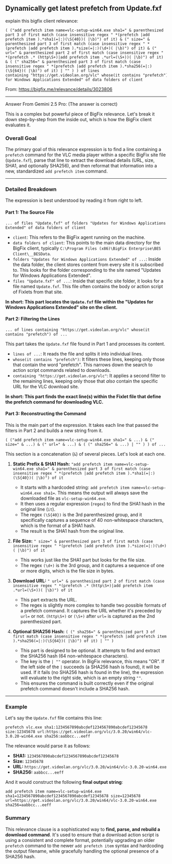 
## Dynamically get latest prefetch from Update.fxf

explain this bigfix client relevance:

```relevance
( ("add prefetch item name=vlc-setup-win64.exe sha1=" & parenthesized part 3 of first match (case insensitive regex " *(prefetch |add prefetch item ).*sha1(=|:)(\S{40})( |\b)") of it) & (" size=" & parenthesized part 3 of first match (case insensitive regex " *(prefetch |add prefetch item ).*size(=|:)(\d+)( |\b)") of it) & (" url=" & parenthesized part 2 of first match (case insensitive regex " *(prefetch .* (http\S+)|add prefetch item .*url=(\S+))( |\b)") of it) & ( (" sha256=" & parenthesized part 3 of first match (case insensitive regex " *(prefetch |add prefetch item ).*sha256(=|:)(\S{64})( |\b)") of it) | "" ) ) of lines containing "https://get.videolan.org/vlc" whose(it contains "prefetch") of files "Update.fxf" of folders "Updates for Windows Applications Extended" of data folders of client
```

From: https://bigfix.me/relevance/details/3023806

----

Answer From Gemini 2.5 Pro: (The answer is correct)

This is a complex but powerful piece of BigFix relevance. Let's break it down step-by-step from the inside out, which is how the BigFix client evaluates it.

### Overall Goal

The primary goal of this relevance expression is to find a line containing a `prefetch` command for the VLC media player within a specific BigFix site file (`Update.fxf`), parse that line to extract the download details (URL, size, SHA1, and optionally SHA256), and then reformat that information into a new, standardized `add prefetch item` command.

-----

### Detailed Breakdown

The expression is best understood by reading it from right to left.

#### Part 1: The Source File

```relevance
... of files "Update.fxf" of folders "Updates for Windows Applications Extended" of data folders of client
```

  * `client`: This refers to the BigFix agent running on the machine.
  * `data folders of client`: This points to the main data directory for the BigFix client, typically `C:\Program Files (x86)\BigFix Enterprise\BES Client\__BESData`.
  * `folders "Updates for Windows Applications Extended" of ...`: Inside the data folder, the client stores content from every site it is subscribed to. This looks for the folder corresponding to the site named "Updates for Windows Applications Extended".
  * `files "Update.fxf" of ...`: Inside that specific site folder, it looks for a file named `Update.fxf`. This file often contains the body or action script of Fixlets from that site.

**In short: This part locates the `Update.fxf` file within the "Updates for Windows Applications Extended" site on the client.**

#### Part 2: Filtering the Lines

```relevance
... of lines containing "https://get.videolan.org/vlc" whose(it contains "prefetch") of ...
```

This part takes the `Update.fxf` file found in Part 1 and processes its content.

  * `lines of ...`: It reads the file and splits it into individual lines.
  * `whose(it contains "prefetch")`: It filters these lines, keeping only those that contain the word "prefetch". This narrows down the search to action script commands related to downloads.
  * `containing "https://get.videolan.org/vlc"`: It applies a second filter to the remaining lines, keeping only those that *also* contain the specific URL for the VLC download site.

**In short: This part finds the exact line(s) within the Fixlet file that define the prefetch command for downloading VLC.**

#### Part 3: Reconstructing the Command

This is the main part of the expression. It takes each line that passed the filters in Part 2 and builds a new string from it.

```relevance
( ("add prefetch item name=vlc-setup-win64.exe sha1=" & ...) & (" size=" & ...) & (" url=" & ...) & ( (" sha256=" & ...) | "" ) ) of ...
```

This section is a concatenation (`&`) of several pieces. Let's look at each one.

1.  **Static Prefix & SHA1 Hash:**
    `"add prefetch item name=vlc-setup-win64.exe sha1=" & parenthesized part 3 of first match (case insensitive regex " *(prefetch |add prefetch item ).*sha1(=|:)(\S{40})( |\b)") of it`

      * It starts with a hardcoded string: `add prefetch item name=vlc-setup-win64.exe sha1=`. This means the output will always save the downloaded file as `vlc-setup-win64.exe`.
      * It then uses a regular expression (`regex`) to find the SHA1 hash in the original line (`it`).
      * The regex `(\S{40})` is the 3rd parenthesized group, and it specifically captures a sequence of 40 non-whitespace characters, which is the format of a SHA1 hash.
      * The result is the SHA1 hash from the original line.

2.  **File Size:**
    `" size=" & parenthesized part 3 of first match (case insensitive regex " *(prefetch |add prefetch item ).*size(=|:)(\d+)( |\b)") of it`

      * This works just like the SHA1 part but looks for the file size.
      * The regex `(\d+)` is the 3rd group, and it captures a sequence of one or more digits, which is the file size in bytes.

3.  **Download URL:**
    `" url=" & parenthesized part 2 of first match (case insensitive regex " *(prefetch .* (http\S+)|add prefetch item .*url=(\S+))( |\b)") of it`

      * This part extracts the URL.
      * The regex is slightly more complex to handle two possible formats of a prefetch command. It captures the URL whether it's preceded by `url=` or not. `(http\S+)` or `(\S+)` after `url=` is captured as the 2nd parenthesized part.

4.  **Optional SHA256 Hash:**
    `( (" sha256=" & parenthesized part 3 of first match (case insensitive regex " *(prefetch |add prefetch item ).*sha256(=|:)(\S{64})( |\b)") of it) | "" )`

      * This part is designed to be optional. It attempts to find and extract the SHA256 hash (64 non-whitespace characters).
      * The key is the `| ""` operator. In BigFix relevance, this means "OR". If the left side of the `|` succeeds (a SHA256 hash is found), it will be used. If it fails (no SHA256 hash is found in the line), the expression will evaluate to the right side, which is an empty string `""`.
      * This ensures the command is built correctly even if the original prefetch command doesn't include a SHA256 hash.

-----

### Example

Let's say the `Update.fxf` file contains this line:

`prefetch vlc.exe sha1:1234567890abcdef1234567890abcdef12345678 size:12345678 url:https://get.videolan.org/vlc/3.0.20/win64/vlc-3.0.20-win64.exe sha256:aabbcc...eeff`

The relevance would parse it as follows:

  * **SHA1:** `1234567890abcdef1234567890abcdef12345678`
  * **Size:** `12345678`
  * **URL:** `https://get.videolan.org/vlc/3.0.20/win64/vlc-3.0.20-win64.exe`
  * **SHA256:** `aabbcc...eeff`

And it would construct the following **final output string**:

`add prefetch item name=vlc-setup-win64.exe sha1=1234567890abcdef1234567890abcdef12345678 size=12345678 url=https://get.videolan.org/vlc/3.0.20/win64/vlc-3.0.20-win64.exe sha256=aabbcc...eeff`

### Summary

This relevance clause is a sophisticated way to **find, parse, and rebuild a download command**. It's used to ensure that a download action script is using a consistent and complete format, potentially upgrading an older `prefetch` command to the newer `add prefetch item` syntax and hardcoding the output filename, while gracefully handling the optional presence of a SHA256 hash.
